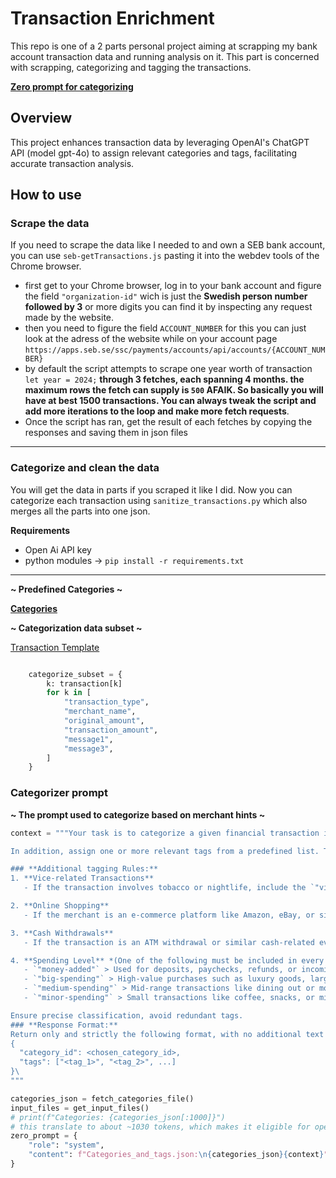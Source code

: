 # Transaction Enrichment

This repo is one of a 2 parts personal project aiming at scrapping my bank account transaction data and running analysis on it. 
This part is concerned with scrapping, categorizing and tagging the transactions.

[**Zero prompt for categorizing**](#categorizer-prompt)

## Overview

This project enhances transaction data by leveraging OpenAI's ChatGPT API (model gpt-4o) to assign relevant categories and tags, 
facilitating accurate transaction analysis.


## How to use

### Scrape the data

If you need to scrape the data like I needed to and own a SEB bank account, you can use `seb-getTransactions.js` pasting it into the webdev tools of the Chrome browser.
- first get to your Chrome browser, log in to your bank account 
and figure the field `"organization-id"` 
wich is just the **Swedish person number followed by 3** or more digits you can find it by inspecting any request made by the website.
- then you need to figure the field `ACCOUNT_NUMBER` for this you can just look at the adress of the website while on your account page
`https://apps.seb.se/ssc/payments/accounts/api/accounts/{ACCOUNT_NUMBER}`
- by default the script attempts to scrape one year worth of transaction `let year = 2024;` **through 3 fetches, each spanning 4 months.
the maximum rows the fetch can supply is `500` AFAIK. So basically you will have at best 1500 transactions. 
You can always tweak the script and add more iterations to the loop and make more fetch requests**.
- Once the script has ran, get the result of each fetches by copying the responses and saving them in json files

---

### Categorize and clean the data

You will get the data in parts if you scraped it like I did. Now you can categorize each transaction using `sanitize_transactions.py` which also merges all the parts into one json.

**Requirements** 
- Open Ai API key
- python modules -> `pip install -r requirements.txt`
---
**~ Predefined Categories ~**

[**Categories**](https://github.com/yetigit/transaction-enrichment/blob/master/categories.json)

**~ Categorization data subset ~**

[Transaction Template](https://github.com/yetigit/transaction-enrichment/blob/master/transaction_template.txt)
```python

    categorize_subset = {
        k: transaction[k]
        for k in [
            "transaction_type",
            "merchant_name",
            "original_amount",
            "transaction_amount",
            "message1",
            "message3",
        ]
    }
```

### Categorizer prompt
**~ The prompt used to categorize based on merchant hints ~**
```python
context = """Your task is to categorize a given financial transaction into one of the predefined categories based on the provided merchant data. The goal is to select the most accurate category that represents the nature of the transaction.

In addition, assign one or more relevant tags from a predefined list. Tags help highlight key details such as the type of merchant, service, or product. Select them carefully to ensure accuracy.

### **Additional tagging Rules:**
1. **Vice-related Transactions**
   - If the transaction involves tobacco or nightlife, include the `"vice"` tag.

2. **Online Shopping**
   - If the merchant is an e-commerce platform like Amazon, eBay, or similar, include the `"online-shopping"` tag.

3. **Cash Withdrawals**
   - If the transaction is an ATM withdrawal or similar cash-related event, include the `"cashout"` tag.

4. **Spending Level** *(One of the following must be included in every transaction)*:
   - `"money-added"` > Used for deposits, paychecks, refunds, or incoming transfers.
   - `"big-spending"` > High-value purchases such as luxury goods, large bills, or travel.
   - `"medium-spending"` > Mid-range transactions like dining out or moderate shopping.
   - `"minor-spending"` > Small transactions like coffee, snacks, or minor fees.

Ensure precise classification, avoid redundant tags.
### **Response Format:**
Return only and strictly the following format, with no additional text or explanations or code block:
{
  "category_id": <chosen_category_id>,
  "tags": ["<tag_1>", "<tag_2>", ...]
}\
"""

categories_json = fetch_categories_file()
input_files = get_input_files()
# print(f"Categories: {categories_json[:1000]}")
# this translate to about ~1030 tokens, which makes it eligible for open ai cache at this time
zero_prompt = {
    "role": "system",
    "content": f"Categories_and_tags.json:\n{categories_json}{context}",
}

```

